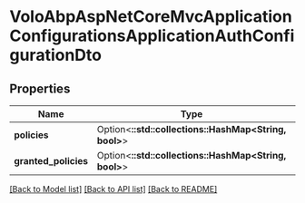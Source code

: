 # VoloAbpAspNetCoreMvcApplicationConfigurationsApplicationAuthConfigurationDto

## Properties

Name | Type | Description | Notes
------------ | ------------- | ------------- | -------------
**policies** | Option<**::std::collections::HashMap<String, bool>**> |  | [optional]
**granted_policies** | Option<**::std::collections::HashMap<String, bool>**> |  | [optional]

[[Back to Model list]](../README.md#documentation-for-models) [[Back to API list]](../README.md#documentation-for-api-endpoints) [[Back to README]](../README.md)


